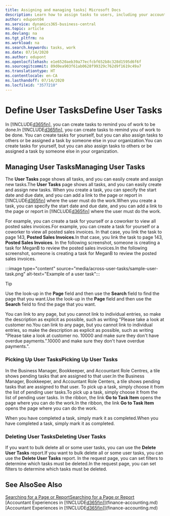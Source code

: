 ```yaml
---
title: Assigning and managing tasks| Microsoft Docs
description: Learn how to assign tasks to users, including your accountant, in Business Central
author: edupont04
ms.service: dynamics365-business-central
ms.topic: article
ms.devlang: na
ms.tgt_pltfrm: na
ms.workload: na
ms.search.keywords: tasks, work
ms.date: 07/14/2020
ms.author: edupont
ms.openlocfilehash: e1e6520aeb39a77ecfcbf652b8c328d1595d6f6f
ms.sourcegitcommit: 89d0ea903f61ab0628f99329c762d9f1619c49a7
ms.translationtype: HT
ms.contentlocale: en-CA
ms.lasthandoff: 07/14/2020
ms.locfileid: "3577210"
---
```

# <a name="define-user-tasks"></a><span data-ttu-id="0ad07-103">Define User Tasks</span><span class="sxs-lookup"><span data-stu-id="0ad07-103">Define User Tasks</span></span>

<span data-ttu-id="0ad07-104">In [!INCLUDE[d365fin](includes/d365fin_md.md)], you can create tasks to remind you of work to be done.</span><span class="sxs-lookup"><span data-stu-id="0ad07-104">In [!INCLUDE[d365fin](includes/d365fin_md.md)], you can create tasks to remind you of work to be done.</span></span> <span data-ttu-id="0ad07-105">You can create tasks for yourself, but you can also assign tasks to others or be assigned a task by someone else in your organization.</span><span class="sxs-lookup"><span data-stu-id="0ad07-105">You can create tasks for yourself, but you can also assign tasks to others or be assigned a task by someone else in your organization.</span></span>  

## <a name="managing-user-tasks"></a><span data-ttu-id="0ad07-106">Managing User Tasks</span><span class="sxs-lookup"><span data-stu-id="0ad07-106">Managing User Tasks</span></span>

<span data-ttu-id="0ad07-107">The **User Tasks** page shows all tasks, and you can easily create and assign new tasks.</span><span class="sxs-lookup"><span data-stu-id="0ad07-107">The **User Tasks** page shows all tasks, and you can easily create and assign new tasks.</span></span> <span data-ttu-id="0ad07-108">When you create a task, you can specify the start date and due date, and you can add a link to the page or report in [!INCLUDE[d365fin](includes/d365fin_md.md)] where the user must do the work.</span><span class="sxs-lookup"><span data-stu-id="0ad07-108">When you create a task, you can specify the start date and due date, and you can add a link to the page or report in [!INCLUDE[d365fin](includes/d365fin_md.md)] where the user must do the work.</span></span>  

<span data-ttu-id="0ad07-109">For example, you can create a task for yourself or a coworker to view all posted sales invoices.</span><span class="sxs-lookup"><span data-stu-id="0ad07-109">For example, you can create a task for yourself or a coworker to view all posted sales invoices.</span></span> <span data-ttu-id="0ad07-110">In that case, you link the task to page 143, **Posted Sales Invoices**.</span><span class="sxs-lookup"><span data-stu-id="0ad07-110">In that case, you link the task to page 143, **Posted Sales Invoices**.</span></span> <span data-ttu-id="0ad07-111">In the following screenshot, someone is creating a task for MeganB to review the posted sales invoices.</span><span class="sxs-lookup"><span data-stu-id="0ad07-111">In the following screenshot, someone is creating a task for MeganB to review the posted sales invoices.</span></span>  

:::image type="content" source="media/across-user-tasks/sample-user-task.png" alt-text="Example of a user task":::

> [!TIP]  
> <span data-ttu-id="0ad07-113">Use the look-up in the **Page** field and then use the **Search** field to find the page that you want.</span><span class="sxs-lookup"><span data-stu-id="0ad07-113">Use the look-up in the **Page** field and then use the **Search** field to find the page that you want.</span></span>  
>
> <span data-ttu-id="0ad07-114">You can link to any page, but you cannot link to individual entries, so make the description as explicit as possible, such as writing "Please take a look at customer no.</span><span class="sxs-lookup"><span data-stu-id="0ad07-114">You can link to any page, but you cannot link to individual entries, so make the description as explicit as possible, such as writing "Please take a look at customer no.</span></span> <span data-ttu-id="0ad07-115">10000 and make sure they don't have overdue payments.".</span><span class="sxs-lookup"><span data-stu-id="0ad07-115">10000 and make sure they don't have overdue payments.".</span></span>

### <a name="picking-up-user-tasks"></a><span data-ttu-id="0ad07-116">Picking Up User Tasks</span><span class="sxs-lookup"><span data-stu-id="0ad07-116">Picking Up User Tasks</span></span>

<span data-ttu-id="0ad07-117">In the Business Manager, Bookkeeper, and Accountant Role Centres, a tile shows pending tasks that are assigned to that user.</span><span class="sxs-lookup"><span data-stu-id="0ad07-117">In the Business Manager, Bookkeeper, and Accountant Role Centers, a tile shows pending tasks that are assigned to that user.</span></span> <span data-ttu-id="0ad07-118">To pick up a task, simply choose it from the list of pending user tasks.</span><span class="sxs-lookup"><span data-stu-id="0ad07-118">To pick up a task, simply choose it from the list of pending user tasks.</span></span> <span data-ttu-id="0ad07-119">In the ribbon, the link **Go to Task Item** opens the page where you can do the work.</span><span class="sxs-lookup"><span data-stu-id="0ad07-119">In the ribbon, the link **Go to Task Item** opens the page where you can do the work.</span></span>  

<span data-ttu-id="0ad07-120">When you have completed a task, simply mark it as completed.</span><span class="sxs-lookup"><span data-stu-id="0ad07-120">When you have completed a task, simply mark it as completed.</span></span>  

### <a name="deleting-user-tasks"></a><span data-ttu-id="0ad07-121">Deleting User Tasks</span><span class="sxs-lookup"><span data-stu-id="0ad07-121">Deleting User Tasks</span></span>

<span data-ttu-id="0ad07-122">If you want to bulk delete all or some user tasks, you can use the **Delete User Tasks** report.</span><span class="sxs-lookup"><span data-stu-id="0ad07-122">If you want to bulk delete all or some user tasks, you can use the **Delete User Tasks** report.</span></span> <span data-ttu-id="0ad07-123">In the request page, you can set filters to determine which tasks must be deleted.</span><span class="sxs-lookup"><span data-stu-id="0ad07-123">In the request page, you can set filters to determine which tasks must be deleted.</span></span>  

## <a name="see-also"></a><span data-ttu-id="0ad07-124">See Also</span><span class="sxs-lookup"><span data-stu-id="0ad07-124">See Also</span></span>

[<span data-ttu-id="0ad07-125">Searching for a Page or Report</span><span class="sxs-lookup"><span data-stu-id="0ad07-125">Searching for a Page or Report</span></span>](ui-search.md)  
<span data-ttu-id="0ad07-126">[Accountant Experiences in [!INCLUDE[d365fin](includes/d365fin_md.md)]](finance-accounting.md)</span><span class="sxs-lookup"><span data-stu-id="0ad07-126">[Accountant Experiences in [!INCLUDE[d365fin](includes/d365fin_md.md)]](finance-accounting.md)</span></span>  
